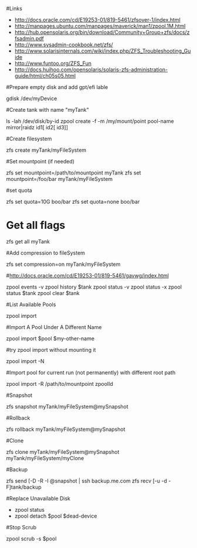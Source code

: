 #Links

* http://docs.oracle.com/cd/E19253-01/819-5461/zfsover-1/index.html
* http://manpages.ubuntu.com/manpages/maverick/man1/zpool.1M.html
* http://hub.opensolaris.org/bin/download/Community+Group+zfs/docs/zfsadmin.pdf
* http://www.sysadmin-cookbook.net/zfs/
* http://www.solarisinternals.com/wiki/index.php/ZFS_Troubleshooting_Guide
* http://www.funtoo.org/ZFS_Fun
* http://docs.huihoo.com/opensolaris/solaris-zfs-administration-guide/html/ch05s05.html

#Prepare empty disk and add gpt/efi lable

gdisk /dev/myDevice

#Create tank with name "myTank"

ls -lah /dev/disk/by-id
zpool create -f -m /my/mount/point pool-name  mirror|raidz id1[ id2[ id3]]

#Create filesystem

zfs create myTank/myFileSystem

#Set mountpoint (if needed)

zfs set mountpoint=/path/to/mountpoint myTank
zfs set mountpoint=/foo/bar myTank/myFileSystem

#set quota

zfs set quota=10G boo/bar
zfs set quota=none boo/bar

# Get all flags

zfs get all myTank

#Add compression to fileSystem

zfs set compression=on myTank/myFileSystem

#http://docs.oracle.com/cd/E19253-01/819-5461/gavwg/index.html

zpool events -v
zpool history $tank
zpool status -v
zpool status -x
zpool status $tank
zpool clear $tank

#List Available Pools

zpool import

#Import A Pool Under A Different Name

zpool import $pool $my-other-name

#try zpool import without mounting it

zpool import -N

#Import pool for current run (not permanently) with different root path

zpool import -R /path/to/mountpoint zpoolId

#Snapshot

zfs snapshot myTank/myFileSystem@mySnapshot

#Rollback

zfs rollback myTank/myFileSystem@mySnapshot

#Clone

zfs clone myTank/myFileSystem@mySnapshot myTank/myFileSystem/myClone

#Backup

zfs send [-D -R -I @snapshot | ssh backup.me.com zfs recv [-u -d -F]tank/backup

#Replace Unavailable Disk

* zpool status
* zpool detach $pool $dead-device

#Stop Scrub

zpool scrub -s $pool
